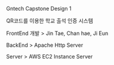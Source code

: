 Gntech Capstone Design 1

QR코드를 이용한 학교 출석 인증 시스템

FrontEnd 개발 > Jin Tae, Chan hae, Ji Eun

BackEnd > Apache Http Server

Server > AWS EC2 Instance Server
